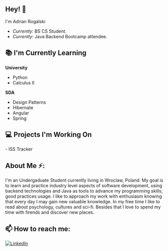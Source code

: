 <!-- <h2 align='center'>Adrian Rogalski @ Laxmena</h2>
<p align='center'><b>Undergraduate Student based in Wroclaw Poland</b></p> -->

<h2>Hey! 👋</h2>

I'm Adrian Rogalski 
- <i>Currently:</i> BS CS Student.
- <i>Currently:</i> Java Backend Bootcamp attendee.

<h2>📚 I'm Currently Learning</h2>

__University__
- Python
- Calculus II

__SDA__
- Design Patterns
- Hibernate
- Angular
- Spring

<h2>💻 Projects I'm Working On</h2>
- ISS Tracker

<h2> About Me ⚡:</h2>

I'm an Undergaduate Student currently living in Wroclaw, Poland. My goal is to learn and practice industry level aspects of software development, using backend technologies and Java as tools to advance my programming skills, good practices usage. I like to approach my work with enthusiasm knowing that every day I may gain new valuable knowledge. In my free time I like to read about psychology, cultures and sci-fi. Besides that I love to spend my time with firends and discover new places.

<h2>📫 How to reach me:</h2>

<a href="https://www.linkedin.com/in/adrianrogalski/">![LinkedIn](https://img.shields.io/badge/LinkedIn-0077B5?style=for-the-badge&logo=linkedin&logoColor=white)</a>

